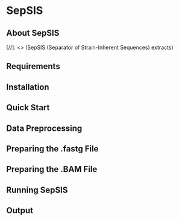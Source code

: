 # SepSIS

## About SepSIS

[//]: <> (SepSIS (Separator of Strain-Inherent Sequences) extracts)

## Requirements

## Installation

## Quick Start

## Data Preprocessing

## Preparing the .fastg File

## Preparing the .BAM File

## Running SepSIS

## Output
